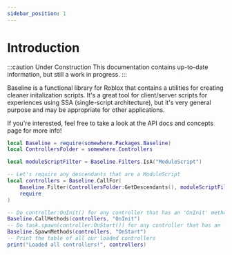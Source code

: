 ```yaml
---
sidebar_position: 1
---
```


# Introduction

:::caution Under Construction
This documentation contains up-to-date information, but still a work in progress.
:::

Baseline is a functional library for Roblox that contains a utilities for creating cleaner initalization scripts. It's a great tool for client/server scripts for experiences using SSA (single-script architecture), but it's very general purpose and may be appropriate for other applications.

If you're interested, feel free to take a look at the API docs and concepts page for more info!

```lua title="ExampleInit.server.lua"
local Baseline = require(somewhere.Packages.Baseline)
local ControllersFolder = somewhere.Controllers

local moduleScriptFilter = Baseline.Filters.IsA("ModuleScript")

-- Let's require any descendants that are a ModuleScript
local controllers = Baseline.CallFor(
    Baseline.Filter(ControllersFolder:GetDescendants(), moduleScriptFilter),
    require
)

-- Do controller:OnInit() for any controller that has an 'OnInit' method
Baseline.CallMethods(controllers, "OnInit")
-- Do task.spawn(controller:OnStart()) for any controller that has an 'OnStart' method
Baseline.SpawnMethods(controllers, "OnStart")
-- Print the table of all our loaded controllers
print("Loaded all controllers!", controllers)
```